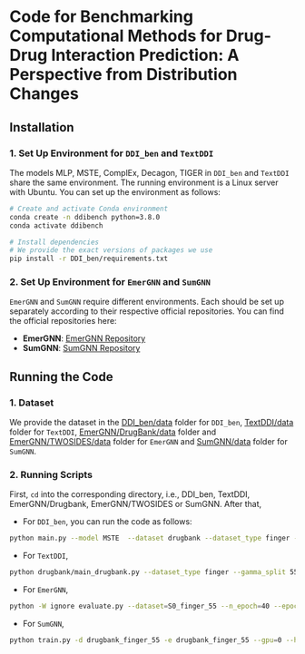 # Code for Benchmarking Computational Methods for Drug-Drug Interaction Prediction: A Perspective from Distribution Changes


## Installation
### 1. Set Up Environment for `DDI_ben` and `TextDDI`
The models MLP, MSTE, ComplEx, Decagon, TIGER in `DDI_ben` and `TextDDI` share the same environment. The running environment is a Linux server with Ubuntu. You can set up the environment as follows:

```bash
# Create and activate Conda environment
conda create -n ddibench python=3.8.0
conda activate ddibench

# Install dependencies
# We provide the exact versions of packages we use
pip install -r DDI_ben/requirements.txt
```

### 2. Set Up Environment for `EmerGNN` and `SumGNN`
`EmerGNN` and `SumGNN` require different environments. Each should be set up separately according to their respective official repositories. You can find the official repositories here:  
- **EmerGNN**: [EmerGNN Repository](https://github.com/LARS-research/EmerGNN)  
- **SumGNN**: [SumGNN Repository](https://github.com/yueyu1030/SumGNN)

## Running the Code
### 1. Dataset
We provide the dataset in the [DDI_ben/data](https://github.com/zgs0314/DDI-Ben-code/tree/main/DDI_Ben/DDI_ben/data) folder for `DDI_ben`, [TextDDI/data](https://github.com/zgs0314/DDI-Ben-code/tree/main/DDI_Ben/TextDDI/data) folder for `TextDDI`, [EmerGNN/DrugBank/data](https://github.com/zgs0314/DDI-Ben-code/tree/main/DDI_Ben/EmerGNN/DrugBank/data) folder and [EmerGNN/TWOSIDES/data](https://github.com/zgs0314/DDI-Ben-code/tree/main/DDI_Ben/EmerGNN/TWOSIDES/data) folder for `EmerGNN` and [SumGNN/data](https://github.com/zgs0314/DDI-Ben-code/tree/main/DDI_Ben/SumGNN/data) folder for `SumGNN`.

### 2. Running Scripts
First, `cd` into the corresponding directory, i.e., DDI_ben, TextDDI, EmerGNN/Drugbank, EmerGNN/TWOSIDES or SumGNN. After that,

- For `DDI_ben`, you can run the code as follows:
```bash
python main.py --model MSTE  --dataset drugbank --dataset_type finger --gamma_split 55  --lr 3e-3 --gpu 0 
```

- For `TextDDI`, 
```bash
python drugbank/main_drugbank.py --dataset_type finger --gamma_split 55
```

- For `EmerGNN`,
```bash
python -W ignore evaluate.py --dataset=S0_finger_55 --n_epoch=40 --epoch_per_test=2 --gpu=0
```

- For `SumGNN`,
```bash
python train.py -d drugbank_finger_55 -e drugbank_finger_55 --gpu=0 --hop=2 --batch=64 --l2=1e-5 --emb_dim=64 -b=8 --lr=5e-4 -s S0 -ne=40 --max_links 120000 -max_h 100
```
